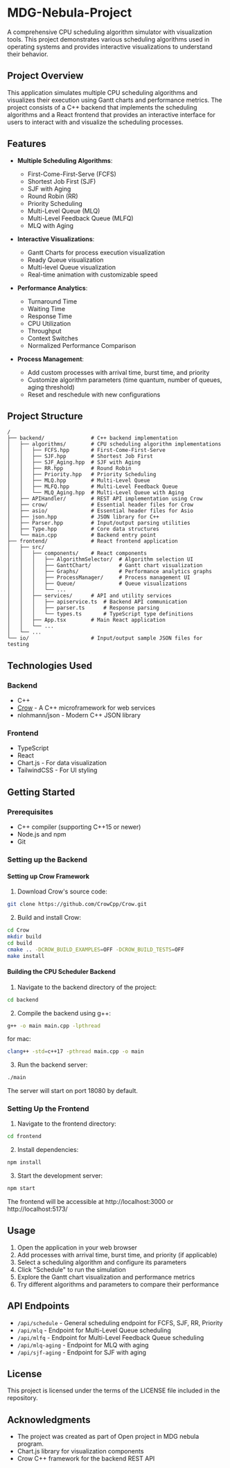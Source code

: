 # MDG-Nebula-Project

A comprehensive CPU scheduling algorithm simulator with visualization tools. This project demonstrates various scheduling algorithms used in operating systems and provides interactive visualizations to understand their behavior.

## Project Overview

This application simulates multiple CPU scheduling algorithms and visualizes their execution using Gantt charts and performance metrics. The project consists of a C++ backend that implements the scheduling algorithms and a React frontend that provides an interactive interface for users to interact with and visualize the scheduling processes.

## Features

- **Multiple Scheduling Algorithms**:
  - First-Come-First-Serve (FCFS)
  - Shortest Job First (SJF)
  - SJF with Aging
  - Round Robin (RR)
  - Priority Scheduling
  - Multi-Level Queue (MLQ)
  - Multi-Level Feedback Queue (MLFQ)
  - MLQ with Aging

- **Interactive Visualizations**:
  - Gantt Charts for process execution visualization
  - Ready Queue visualization
  - Multi-level Queue visualization
  - Real-time animation with customizable speed

- **Performance Analytics**:
  - Turnaround Time
  - Waiting Time
  - Response Time
  - CPU Utilization
  - Throughput
  - Context Switches
  - Normalized Performance Comparison

- **Process Management**:
  - Add custom processes with arrival time, burst time, and priority
  - Customize algorithm parameters (time quantum, number of queues, aging threshold)
  - Reset and reschedule with new configurations

## Project Structure

```
/
├── backend/               # C++ backend implementation
│   ├── algorithms/        # CPU scheduling algorithm implementations
│   │   ├── FCFS.hpp       # First-Come-First-Serve
│   │   ├── SJF.hpp        # Shortest Job First
│   │   ├── SJF_Aging.hpp  # SJF with Aging
│   │   ├── RR.hpp         # Round Robin
│   │   ├── Priority.hpp   # Priority Scheduling
│   │   ├── MLQ.hpp        # Multi-Level Queue
│   │   ├── MLFQ.hpp       # Multi-Level Feedback Queue
│   │   └── MLQ_Aging.hpp  # Multi-Level Queue with Aging
│   ├── APIHandler/        # REST API implementation using Crow
│   ├── crow/              # Essential header files for Crow
│   ├── asio/              # Essential header files for Asio
│   ├── json.hpp           # JSON library for C++
│   ├── Parser.hpp         # Input/output parsing utilities
│   ├── Type.hpp           # Core data structures
│   └── main.cpp           # Backend entry point
├── frontend/              # React frontend application
│   ├── src/
│   │   ├── components/    # React components
│   │   │   ├── AlgorithmSelector/  # Algorithm selection UI
│   │   │   ├── GanttChart/         # Gantt chart visualization
│   │   │   ├── Graphs/             # Performance analytics graphs
│   │   │   ├── ProcessManager/     # Process management UI
│   │   │   ├── Queue/              # Queue visualizations
│   │   │   └── ...
│   │   ├── services/      # API and utility services
│   │   │   ├── apiservice.ts  # Backend API communication
│   │   │   ├── parser.ts      # Response parsing
│   │   │   └── types.ts       # TypeScript type definitions
│   │   ├── App.tsx        # Main React application
│   │   └── ...
│   └── ...
└── io/                    # Input/output sample JSON files for testing
```

## Technologies Used

### Backend
- C++
- [Crow](https://github.com/CrowCpp/Crow) - A C++ microframework for web services
- nlohmann/json - Modern C++ JSON library

### Frontend
- TypeScript
- React
- Chart.js - For data visualization
- TailwindCSS - For UI styling

## Getting Started

### Prerequisites
- C++ compiler (supporting C++15 or newer)
- Node.js and npm
- Git

### Setting up the Backend

#### Setting up Crow Framework
1. Download Crow's source code:
```bash
git clone https://github.com/CrowCpp/Crow.git
```

2. Build and install Crow:
```bash
cd Crow
mkdir build
cd build
cmake .. -DCROW_BUILD_EXAMPLES=OFF -DCROW_BUILD_TESTS=OFF
make install
```

#### Building the CPU Scheduler Backend
1. Navigate to the backend directory of the project:
```bash
cd backend
```

2. Compile the backend using g++:
```bash
g++ -o main main.cpp -lpthread
```

for mac:
```bash
clang++ -std=c++17 -pthread main.cpp -o main
```

3. Run the backend server:
```bash
./main
```
The server will start on port 18080 by default.

### Setting Up the Frontend
1. Navigate to the frontend directory:
```bash
cd frontend
```

2. Install dependencies:
```bash
npm install
```

3. Start the development server:
```bash
npm start
```
The frontend will be accessible at http://localhost:3000 or http://localhost:5173/


## Usage

1. Open the application in your web browser
2. Add processes with arrival time, burst time, and priority (if applicable)
3. Select a scheduling algorithm and configure its parameters
4. Click "Schedule" to run the simulation
5. Explore the Gantt chart visualization and performance metrics
6. Try different algorithms and parameters to compare their performance

## API Endpoints

- `/api/schedule` - General scheduling endpoint for FCFS, SJF, RR, Priority
- `/api/mlq` - Endpoint for Multi-Level Queue scheduling
- `/api/mlfq` - Endpoint for Multi-Level Feedback Queue scheduling
- `/api/mlq-aging` - Endpoint for MLQ with aging
- `/api/sjf-aging` - Endpoint for SJF with aging

## License

This project is licensed under the terms of the LICENSE file included in the repository.

## Acknowledgments

- The project was created as part of Open project in MDG nebula program.
- Chart.js library for visualization components
- Crow C++ framework for the backend REST API